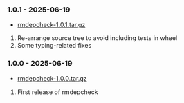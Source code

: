 ### 1.0.1 - 2025-06-19

*   [rmdepcheck-1.0.1.tar.gz](https://files.pythonhosted.org/packages/source/r/rmdepcheck/rmdepcheck-1.0.1.tar.gz)

1.  Re-arrange source tree to avoid including tests in wheel
2.  Some typing-related fixes

### 1.0.0 - 2025-06-19

*   [rmdepcheck-1.0.0.tar.gz](https://files.pythonhosted.org/packages/source/r/rmdepcheck/rmdepcheck-1.0.0.tar.gz)

1.  First release of rmdepcheck
